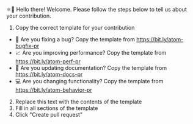 ⚛👋 Hello there! Welcome. Please follow the steps below to tell us about your contribution.

1. Copy the correct template for your contribution
  - 🐛 Are you fixing a bug? Copy the template from <https://bit.ly/atom-bugfix-pr>
  - 📈 Are you improving performance? Copy the template from <https://bit.ly/atom-perf-pr>
  - 📝 Are you updating documentation? Copy the template from <https://bit.ly/atom-docs-pr>
  - 💻 Are you changing functionality? Copy the template from <https://bit.ly/atom-behavior-pr>
2. Replace this text with the contents of the template
3. Fill in all sections of the template
4. Click "Create pull request"
